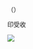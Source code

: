 （）

印受收

![](https://www.nta.go.jp/tmp/19adbad9-d3b8-4a13-b79b-a76d5fbe478a/images/8bd8ad0fe99c2ee9293ec24b7c6a1e593d2aaa6dfc3cb2633ddf9e91e27b1c5c.jpg)